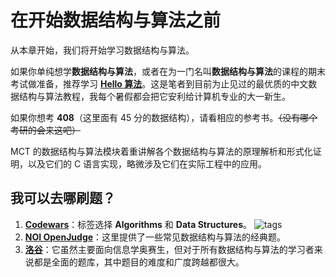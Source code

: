 # 在开始数据结构与算法之前

从本章开始，我们将开始学习数据结构与算法。

如果你单纯想学**数据结构与算法**，或者在为一门名叫**数据结构与算法**的课程的期末考试做准备，推荐学习 [**Hello 算法**](https://www.hello-algo.com/)。这是笔者到目前为止见过的最优质的中文数据结构与算法教程，我每个暑假都会把它安利给计算机专业的大一新生。

如果你想考 **408**（这里面有 45 分的数据结构），请看相应的参考书。~~（没有哪个考研的会来这吧）~~

MCT 的数据结构与算法模块着重讲解各个数据结构与算法的原理解析和形式化证明，以及它们的 C 语言实现，略微涉及它们在实际工程中的应用。

## 我可以去哪刷题？

1. [**Codewars**](https://www.codewars.com/)：标签选择 **Algorithms** 和 **Data Structures**。
   ![tags](/images/数据结构与算法/1_在开始数据结构与算法之前/001.png)
2. [**NOI OpenJudge**](http://noi.openjudge.cn/)：这里提供了一些常见数据结构与算法的经典题。
3. [**洛谷**](https://www.luogu.com.cn/)：它虽然主要面向信息学奥赛生，但对于所有数据结构与算法的学习者来说都是全面的题库，其中题目的难度和广度跨越都很大。
